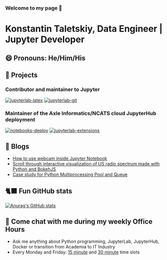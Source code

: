 ### Welcome to my page 👋

# Konstantin Taletskiy, Data Engineer | Jupyter Developer

## 😄 Pronouns: He/Him/His
## 🌟 Projects

### Contributor and maintainer to Jupyter

[![jupyterlab-latex](https://github-readme-stats.vercel.app/api/pin/?username=jupyterlab&repo=jupyterlab-latex&theme=dark&show_owner=true)](https://github.com/jupyterlab/jupyterlab-latex)
[![jupyterlab-git](https://github-readme-stats.vercel.app/api/pin/?username=jupyterlab&repo=jupyterlab-git&theme=dark&show_owner=true)](https://github.com/jupyterlab/jupyterlab-git)

### Maintainer of the Axle Informatics/NCATS cloud JupyterHub deployment

[![notebooks-deploy](https://github-readme-stats.vercel.app/api/pin/?username=LabShare&repo=notebooks-deploy&theme=dark&show_owner=true)](https://github.com/LabShare/notebooks-deploy)
[![jupyterlab-extensions](https://github-readme-stats.vercel.app/api/pin/?username=LabShare&repo=jupyterlab-extensions&theme=dark&show_owner=true)](https://github.com/LabShare/jupyterlab-extensions)


## 📓 Blogs
  - [How to use webcam inside Jupyter Notebook](https://medium.com/@kostal91/displaying-real-time-webcam-stream-in-ipython-at-relatively-high-framerate-8e67428ac522)
  - [Scroll through interactive visualization of US radio spectrum made with Python and BokehJS](https://taletskiy.com/posts/bokeh-radio-spectrum/)
  - [Case study for Python Multiprocessing Pool and Queue](https://taletskiy.com/posts/python-pool-limited-queue-processing/)

## 🐈‍⬛ Fun GitHub stats
[![Anurag's GitHub stats](https://github-readme-stats.vercel.app/api?username=ktaletsk&theme=dark)](https://github.com/anuraghazra/github-readme-stats)

## 💬 Come chat with me during my weekly Office Hours
- Ask me anything about Python programming, JupyterLab, JupyterHub, Docker or transition from Academia to IT Industry
- Every Monday and Friday: [15 minute](https://calendly.com/ktaletsk/15min) and [30 minute](https://calendly.com/ktaletsk/30-minute-meeting) time slots

